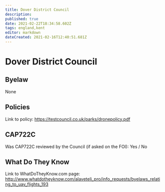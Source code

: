 ```yaml
---
title: Dover District Council
description: 
published: true
date: 2021-02-22T18:34:58.602Z
tags: england,kent
editor: markdown
dateCreated: 2021-02-16T12:40:51.681Z
---
```


# Dover District Council


## Byelaw
None

## Policies
Link to policy:
https://testcouncil.co.uk/parks/dronepolicy.pdf

## CAP722C

Was CAP722C reviewed by the Council (if asked on the FOI): Yes / No

## What Do They Know

Link to WhatDoTheyKnow.com page:
http://www.whatdotheyknow.com/alaveteli_pro/info_requests/byelaws_relating_to_uav_flights_193

